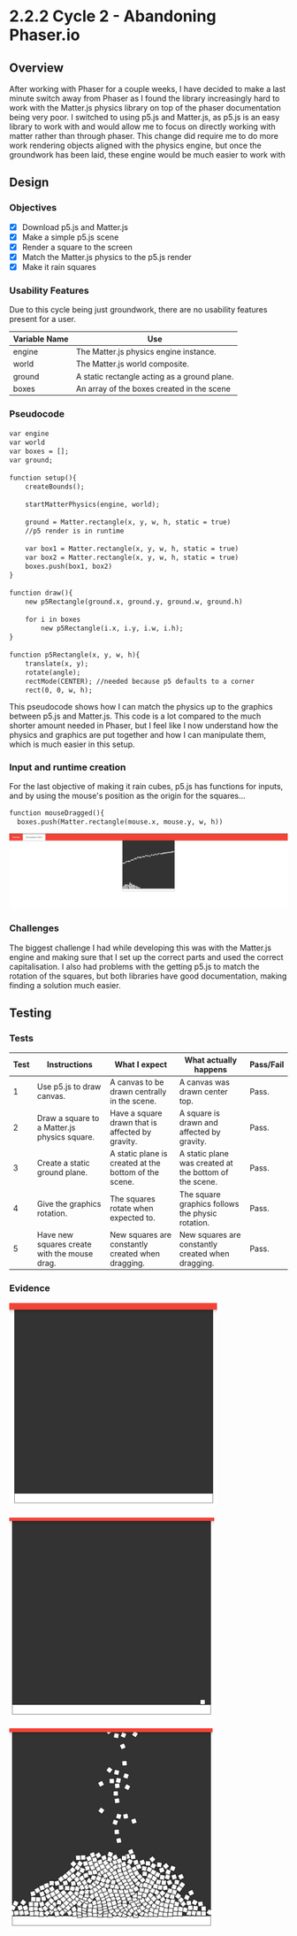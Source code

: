 # 2.2.2 Cycle 2 - Abandoning Phaser.io

## Overview

After working with Phaser for a couple weeks, I have decided to make a last minute switch away from Phaser as I found the library increasingly hard to work with the Matter.js physics library on top of the phaser documentation being very poor. I switched to using p5.js and Matter.js, as p5.js is an easy library to work with and would allow me to focus on directly working with matter rather than through phaser. This change did require me to do more work rendering objects aligned with the physics engine, but once the groundwork has been laid, these engine would be much easier to work with

## Design

### Objectives&#x20;

* [x] Download p5.js and Matter.js
* [x] Make a simple p5.js scene
* [x] Render a square to the screen
* [x] Match the Matter.js physics to the p5.js render
* [x] Make it rain squares

### Usability Features

Due to this cycle being just groundwork, there are no usability features present for a user.

| Variable Name | Use                                          |
| ------------- | -------------------------------------------- |
| engine        | The Matter.js physics engine instance.       |
| world         | The Matter.js world composite.               |
| ground        | A static rectangle acting as a ground plane. |
| boxes         | An array of the boxes created in the scene   |

### Pseudocode

```
var engine
var world
var boxes = [];
var ground;

function setup(){
    createBounds();
    
    startMatterPhysics(engine, world);
    
    ground = Matter.rectangle(x, y, w, h, static = true)
    //p5 render is in runtime
    
    var box1 = Matter.rectangle(x, y, w, h, static = true)
    var box2 = Matter.rectangle(x, y, w, h, static = true)
    boxes.push(box1, box2)
}

function draw(){   
    new p5Rectangle(ground.x, ground.y, ground.w, ground.h)
    
    for i in boxes
        new p5Rectangle(i.x, i.y, i.w, i.h);
}

function p5Rectangle(x, y, w, h){
    translate(x, y);
    rotate(angle);
    rectMode(CENTER); //needed because p5 defaults to a corner
    rect(0, 0, w, h);
```

This pseudocode shows how I can match the physics up to the graphics between p5.js and Matter.js. This code is a lot compared to the much shorter amount needed in Phaser, but I feel like I now understand how the physics and graphics are put together and how I can manipulate them, which is much easier in this setup.

### Input and runtime creation

For the last objective of making it rain cubes, p5.js has functions for inputs, and by using the mouse's position as the origin for the squares...

```
function mouseDragged(){
  boxes.push(Matter.rectangle(mouse.x, mouse.y, w, h))
```

![Falling squares](<../.gitbook/assets/image (3) (2).png>)

### Challenges

The biggest challenge I had while developing this was with the Matter.js engine and making sure that I set up the correct parts and used the correct capitalisation. I also had problems with the getting p5.js to match the rotation of the squares, but both libraries have good documentation, making finding a solution much easier.

## Testing

### Tests

| Test | Instructions                                 | What I expect                                         | What actually happens                                  | Pass/Fail |
| ---- | -------------------------------------------- | ----------------------------------------------------- | ------------------------------------------------------ | --------- |
| 1    | Use p5.js to draw canvas.                    | A canvas to be drawn centrally in the scene.          | A canvas was drawn center top.                         | Pass.     |
| 2    | Draw a square to a Matter.js physics square. | Have a square drawn that is affected by gravity.      | A square is drawn and affected by gravity.             | Pass.     |
| 3    | Create a static ground plane.                | A static plane is created at the bottom of the scene. | A static plane was created at the bottom of the scene. | Pass.     |
| 4    | Give the graphics rotation.                  | The squares rotate when expected to.                  | The square graphics follows the physic rotation.       | Pass.     |
| 5    | Have new squares create with the mouse drag. | New squares are constantly created when dragging.     | New squares are constantly created when dragging.      | Pass.     |

### Evidence

![Ground plane in an empty scene](<../.gitbook/assets/image (7) (1) (2).png>)

![Single square rendered with physics](<../.gitbook/assets/image (2) (1) (2) (1).png>)

![Raining squares (mouse is above scene view)](<../.gitbook/assets/image (4) (1) (2).png>)
